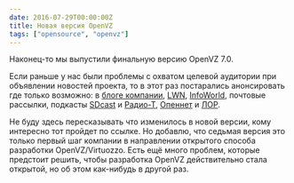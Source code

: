 ```yaml
---
date: 2016-07-29T00:00:00Z
title: Новая версия OpenVZ
tags: ["opensource", "openvz"]
---
```


Наконец-то мы выпустили финальную версию OpenVZ 7.0.

Если раньше у нас были проблемы с охватом целевой аудитории при объявлении
новостей проекта, то в этот раз постарались анонсировать где только возможно: в
[блоге компании](https://habrahabr.ru/company/virtuozzo/blog/306466/),
[LWN](http://lwn.net/Articles/695362/),
[InfoWorld](http://www.infoworld.com/article/3099981/virtualization/openvz-70-runs-linux-vms-like-containers.html),
почтовые рассылки, подкасты
[SDcast](https://sdcast.ksdaemon.ru/2016/08/sdcast-47/) и
[Радио-Т](https://radio-t.com/p/2016/07/31/podcast-506/),
[Опеннет](https://www.opennet.ru/opennews/art.shtml?num=44848) и
[ЛОР](https://www.linux.org.ru/news/linux-general/12764585).

Не буду здесь пересказывать что изменилось в новой версии, кому интересно тот
пройдет по ссылке. Но добавлю, что седьмая версия это только первый шаг
компании в направлении открытого способа разработки OpenVZ/Virtuozzo. Есть ещё
много проблем, которые предстоит решить, чтобы разработка OpenVZ действительно
стала открытой, но об этом как-нибудь в другой раз.
